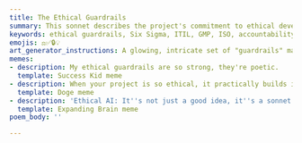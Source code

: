 ```yaml
---
title: The Ethical Guardrails
summary: This sonnet describes the project's commitment to ethical development through adherence to quality management methodologies like Six Sigma, ITIL, GMP, and ISO. It emphasizes accountability, reliability, transparency, and safety, ensuring that LLM power is guided by human wisdom.
keywords: ethical guardrails, Six Sigma, ITIL, GMP, ISO, accountability, reliability, transparency, safety, human wisdom, LLM, digital night, moral compass
emojis: ⚖️✅🔒💡
art_generator_instructions: A glowing, intricate set of "guardrails" made of light, guiding a complex, abstract system (representing the project). Each guardrail is subtly labeled with icons for Six Sigma, ITIL, GMP, and ISO. A human hand is gently guiding a powerful, glowing LLM, ensuring it stays within the ethical boundaries. The overall feeling should be one of secure progress, responsible innovation, and the harmonious integration of technology and ethics.
memes:
- description: My ethical guardrails are so strong, they're poetic.
  template: Success Kid meme
- description: When your project is so ethical, it practically builds itself.
  template: Doge meme
- description: 'Ethical AI: It''s not just a good idea, it''s a sonnet.'
  template: Expanding Brain meme
poem_body: ''

---
```

